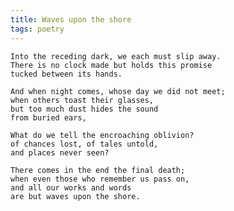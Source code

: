 ```yaml
---
title: Waves upon the shore
tags: poetry
---
```


    Into the receding dark, we each must slip away.
    There is no clock made but holds this promise
    tucked between its hands.

    And when night comes, whose day we did not meet;
    when others toast their glasses,
    but too much dust hides the sound
    from buried ears,

    What do we tell the encroaching oblivion?
    of chances lost, of tales untold,
    and places never seen?

    There comes in the end the final death;
    when even those who remember us pass on,
    and all our works and words
    are but waves upon the shore.



